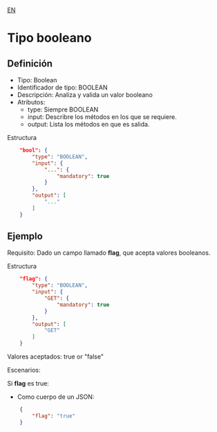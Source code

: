 [EN](BOOLEAN.md)
# Tipo booleano

## Definición
* Tipo: Boolean
* Identificador de tipo: BOOLEAN
* Descripción: Analiza y valida un valor booleano
* Atributos:
  * type: Siempre BOOLEAN
  * input: Describre los métodos en los que se requiere.
  * output: Lista los métodos en que es salida.

Estructura
```json
	"bool": {
		"type": "BOOLEAN",
		"input": {
			"...": {
				"mandatory": true
			}
		},
		"output": [
			"..."
		]
	}
```

## Ejemplo

Requisito: Dado un campo llamado __flag__, que acepta valores booleanos.

Estructura
```json
	"flag": {
		"type": "BOOLEAN",
		"input": {
			"GET": {
				"mandatory": true
			}
		},
		"output": [
			"GET"
		]
	}
```

Valores aceptados: true or "false"

Escenarios:

Si __flag__ es true:
* Como cuerpo de un JSON:
```json
	{
		"flag": "true"
	}
```
